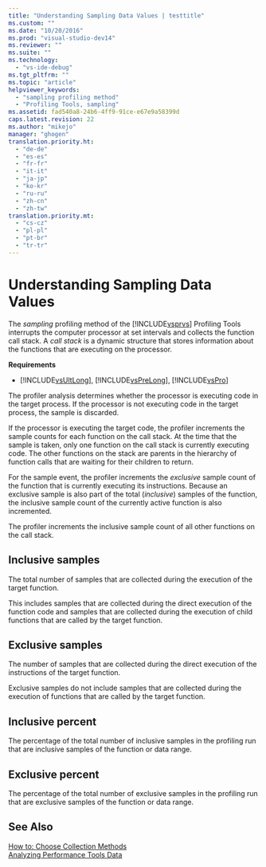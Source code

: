```yaml
---
title: "Understanding Sampling Data Values | testtitle"
ms.custom: ""
ms.date: "10/20/2016"
ms.prod: "visual-studio-dev14"
ms.reviewer: ""
ms.suite: ""
ms.technology: 
  - "vs-ide-debug"
ms.tgt_pltfrm: ""
ms.topic: "article"
helpviewer_keywords: 
  - "sampling profiling method"
  - "Profiling Tools, sampling"
ms.assetid: fad540a8-24b6-4ff9-91ce-e67e9a58399d
caps.latest.revision: 22
ms.author: "mikejo"
manager: "ghogen"
translation.priority.ht: 
  - "de-de"
  - "es-es"
  - "fr-fr"
  - "it-it"
  - "ja-jp"
  - "ko-kr"
  - "ru-ru"
  - "zh-cn"
  - "zh-tw"
translation.priority.mt: 
  - "cs-cz"
  - "pl-pl"
  - "pt-br"
  - "tr-tr"
---
```

# Understanding Sampling Data Values
The *sampling* profiling method of the [!INCLUDE[vsprvs](../code-quality/includes/vsprvs_md.md)] Profiling Tools interrupts the computer processor at set intervals and collects the function call stack. A *call stack* is a dynamic structure that stores information about the functions that are executing on the processor.  
  
 **Requirements**  
  
-   [!INCLUDE[vsUltLong](../code-quality/includes/vsultlong_md.md)], [!INCLUDE[vsPreLong](../code-quality/includes/vsprelong_md.md)], [!INCLUDE[vsPro](../code-quality/includes/vspro_md.md)]  
  
 The profiler analysis determines whether the processor is executing code in the target process. If the processor is not executing code in the target process, the sample is discarded.  
  
 If the processor is executing the target code, the profiler increments the sample counts for each function on the call stack. At the time that the sample is taken, only one function on the call stack is currently executing code. The other functions on the stack are parents in the hierarchy of function calls that are waiting for their children to return.  
  
 For the sample event, the profiler increments the *exclusive* sample count of the function that is currently executing its instructions. Because an exclusive sample is also part of the total (*inclusive*) samples of the function, the inclusive sample count of the currently active function is also incremented.  
  
 The profiler increments the inclusive sample count of all other functions on the call stack.  
  
## Inclusive samples  
 The total number of samples that are collected during the execution of the target function.  
  
 This includes samples that are collected during the direct execution of the function code and samples that are collected during the execution of child functions that are called by the target function.  
  
## Exclusive samples  
 The number of samples that are collected during the direct execution of the instructions of the target function.  
  
 Exclusive samples do not include samples that are collected during the execution of functions that are called by the target function.  
  
## Inclusive percent  
 The percentage of the total number of inclusive samples in the profiling run that are inclusive samples of the function or data range.  
  
## Exclusive percent  
 The percentage of the total number of exclusive samples in the profiling run that are exclusive samples of the function or data range.  
  
## See Also  
 [How to: Choose Collection Methods](../profiling/how-to--choose-collection-methods.md)   
 [Analyzing Performance Tools Data](../profiling/analyzing-performance-tools-data.md)